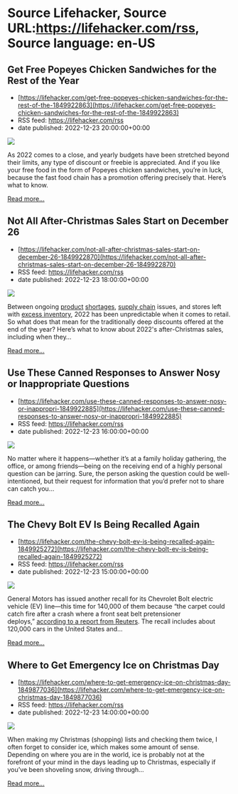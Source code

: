 # Source Lifehacker, Source URL:https://lifehacker.com/rss, Source language: en-US

## Get Free Popeyes Chicken Sandwiches for the Rest of the Year
 - [https://lifehacker.com/get-free-popeyes-chicken-sandwiches-for-the-rest-of-the-1849922863](https://lifehacker.com/get-free-popeyes-chicken-sandwiches-for-the-rest-of-the-1849922863)
 - RSS feed: https://lifehacker.com/rss
 - date published: 2022-12-23 20:00:00+00:00

<img src="https://i.kinja-img.com/gawker-media/image/upload/s--oSkdMC9u--/c_fit,fl_progressive,q_80,w_636/93abb247236671fb4a857a51a0a54fbf.jpg" /><p>As 2022 comes to a close, and yearly budgets have been stretched beyond their limits, any type of discount or freebie is appreciated. And if you like your free food in the form of Popeyes chicken sandwiches, you’re in luck, because the fast food chain has a promotion offering precisely that. Here’s what to know.<br /></p><p><a href="https://lifehacker.com/get-free-popeyes-chicken-sandwiches-for-the-rest-of-the-1849922863">Read more...</a></p>

## Not All After-Christmas Sales Start on December 26
 - [https://lifehacker.com/not-all-after-christmas-sales-start-on-december-26-1849922870](https://lifehacker.com/not-all-after-christmas-sales-start-on-december-26-1849922870)
 - RSS feed: https://lifehacker.com/rss
 - date published: 2022-12-23 18:00:00+00:00

<img src="https://i.kinja-img.com/gawker-media/image/upload/s--E7e0olRs--/c_fit,fl_progressive,q_80,w_636/69c942eda66a7b5b9b6debcffae27163.jpg" /><p>Between ongoing <a href="https://lifehacker.com/how-to-navigate-the-tampon-shortage-1849077433">product</a> <a href="https://lifehacker.com/how-to-navigate-the-ongoing-baby-formula-shortage-1848873787">shortages</a>, <a href="https://lifehacker.com/why-you-should-contact-the-manufacturer-directly-and-h-1848564941">supply chain</a> issues, and stores left with <a href="https://lifehacker.com/how-to-shop-excess-inventory-from-retailers-1849139681">excess inventory</a>, 2022 has been unpredictable when it comes to retail. So what does that mean for the traditionally deep discounts offered at the end of the year? Here’s what to know about 2022's after-Christmas sales, including when they…</p><p><a href="https://lifehacker.com/not-all-after-christmas-sales-start-on-december-26-1849922870">Read more...</a></p>

## Use These Canned Responses to Answer Nosy or Inappropriate Questions
 - [https://lifehacker.com/use-these-canned-responses-to-answer-nosy-or-inappropri-1849922885](https://lifehacker.com/use-these-canned-responses-to-answer-nosy-or-inappropri-1849922885)
 - RSS feed: https://lifehacker.com/rss
 - date published: 2022-12-23 16:00:00+00:00

<img src="https://i.kinja-img.com/gawker-media/image/upload/s--ATdT6lqE--/c_fit,fl_progressive,q_80,w_636/c32601ecf20fb42d22c59cab91ace4c6.jpg" /><p>No matter where it happens—whether it’s at a family holiday gathering, the office, or among friends—being on the receiving end of a highly personal question can be jarring. Sure, the person asking the question could be well-intentioned, but their request for information that you’d prefer not to share can catch you…</p><p><a href="https://lifehacker.com/use-these-canned-responses-to-answer-nosy-or-inappropri-1849922885">Read more...</a></p>

## The Chevy Bolt EV Is Being Recalled Again
 - [https://lifehacker.com/the-chevy-bolt-ev-is-being-recalled-again-1849925272](https://lifehacker.com/the-chevy-bolt-ev-is-being-recalled-again-1849925272)
 - RSS feed: https://lifehacker.com/rss
 - date published: 2022-12-23 15:00:00+00:00

<img src="https://i.kinja-img.com/gawker-media/image/upload/s--hdY3c92j--/c_fit,fl_progressive,q_80,w_636/0c60b3c8aa3532b835c3340f0b4f164f.jpg" /><p>General Motors  has issued another recall for its Chevrolet Bolt electric vehicle (EV) line—this time for 140,000 of them because “the carpet could catch fire after a crash where a front seat belt pretensioner deploys,” <a href="https://www.reuters.com/business/autos-transportation/gm-recalls-140000-chevrolet-bolt-evs-over-fire-risks-2022-12-21/" rel="noopener noreferrer" target="_blank">according to a report from Reuters</a>. The recall includes about 120,000 cars in the United States and…</p><p><a href="https://lifehacker.com/the-chevy-bolt-ev-is-being-recalled-again-1849925272">Read more...</a></p>

## Where to Get Emergency Ice on Christmas Day
 - [https://lifehacker.com/where-to-get-emergency-ice-on-christmas-day-1849877036](https://lifehacker.com/where-to-get-emergency-ice-on-christmas-day-1849877036)
 - RSS feed: https://lifehacker.com/rss
 - date published: 2022-12-23 14:00:00+00:00

<img src="https://i.kinja-img.com/gawker-media/image/upload/s---XdQSc8h--/c_fit,fl_progressive,q_80,w_636/282e92ef42a748a1b83f243a0a484e1a.jpg" /><p>When making my Christmas (shopping) lists and checking them twice, I often forget to consider ice, which makes some amount of sense. Depending on where you are in the world, ice is probably not at the forefront of your mind in the days leading up to Christmas, especially if you’ve been shoveling snow, driving through…</p><p><a href="https://lifehacker.com/where-to-get-emergency-ice-on-christmas-day-1849877036">Read more...</a></p>
